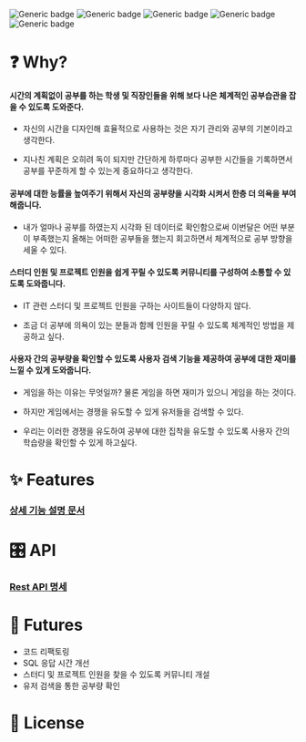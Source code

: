 ![Generic badge](https://img.shields.io/badge/version-1.0.0-green.svg) 
![Generic badge](https://img.shields.io/badge/gradle-7.4.1-blue)
![Generic badge](https://img.shields.io/badge/JDK-11-blue)
![Generic badge](https://img.shields.io/badge/MySQL-8.0.28-blue)
![Generic badge](https://img.shields.io/badge/Spring%20Boot-8.0.28-blue)



# ❓ Why?


#### 시간의 계획없이 공부를 하는 학생 및 직장인들을 위해 보다 나은 체계적인 공부습관을 잡을 수 있도록 도와준다.


- 자신의 시간을 디자인해 효율적으로 사용하는 것은 자기 관리와 공부의 기본이라고 생각한다. 

- 지나친 계획은 오히려 독이 되지만 간단하게 하루마다 공부한 시간들을 기록하면서 공부를 꾸준하게 할 수 있는게 중요하다고 생각한다.


#### 공부에 대한 능률을 높여주기 위해서 자신의 공부량을 시각화 시켜서 한층 더 의욕을 부여해줍니다.


- 내가 얼마나 공부를 하였는지 시각화 된 데이터로 확인함으로써 이번달은 어떤 부분이 부족했는지 올해는 어떠한 공부들을 했는지 회고하면서 체계적으로 공부 방향을 세울 수 있다.

#### 스터디 인원 및 프로젝트 인원을 쉽게 꾸릴 수 있도록 커뮤니티를 구성하여 소통할 수 있도록 도와줍니다.

- IT 관련 스터디 및 프로젝트 인원을 구하는 사이트들이 다양하지 않다.

- 조금 더 공부에 의욕이 있는 분들과 함께 인원을 꾸릴 수 있도록 체계적인 방법을 제공하고 싶다.


#### 사용자 간의 공부량을 확인할 수 있도록 사용자 검색 기능을 제공하여 공부에 대한 재미를 느낄 수 있게 도와줍니다.


- 게임을 하는 이유는 무엇일까? 물론 게임을 하면 재미가 있으니 게임을 하는 것이다.

- 하지만 게임에서는 경쟁을 유도할 수 있게 유저들을 검색할 수 있다.

- 우리는 이러한 경쟁을 유도하여 공부에 대한 집착을 유도할 수 있도록 사용자 간의 학습량을 확인할 수 있게 하고싶다.


# ✨ Features


### [상세 기능 설명 문서](https://fluff-editor-6d2.notion.site/158018b027f84d1f9c1ed93425dd11af)

# 🎛️ API

### [Rest API 명세](https://fluff-editor-6d2.notion.site/Rest-API-5acfb740662d460fbaee4b6f80209ff1)

# 🤹 Futures

- 코드 리팩토링
- SQL 응답 시간 개선
- 스터디 및 프로젝트 인원을 찾을 수 있도록 커뮤니티 개설
- 유저 검색을 통한 공부량 확인



# 📄 License

